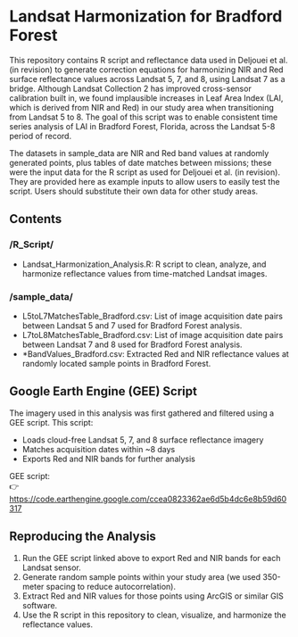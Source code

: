 # Landsat Harmonization for Bradford Forest

This repository contains R script and reflectance data used in Deljouei et al. (in revision) to generate correction equations for harmonizing NIR and Red surface reflectance values across Landsat 5, 7, and 8, using Landsat 7 as a bridge. Although Landsat Collection 2 has improved cross-sensor calibration built in, we found implausible increases in Leaf Area Index (LAI, which is derived from NIR and Red) in our study area when transitioning from Landsat 5 to 8. The goal of this script was to enable consistent time series analysis of LAI in Bradford Forest, Florida, across the Landsat 5-8 period of record.

The datasets in sample_data are NIR and Red band values at randomly generated points, plus tables of date matches between missions; these were the input data for the R script as used for Deljouei et al. (in revision). They are provided here as example inputs to allow users to easily test the script. Users should substitute their own data for other study areas.

## Contents

### /R_Script/
- Landsat_Harmonization_Analysis.R: R script to clean, analyze, and harmonize reflectance values from time-matched Landsat images.
### /sample_data/
- L5toL7MatchesTable_Bradford.csv: List of image acquisition date pairs between Landsat 5 and 7 used for Bradford Forest analysis.
- L7toL8MatchesTable_Bradford.csv: List of image acquisition date pairs between Landsat 7 and 8 used for Bradford Forest analysis.
- *BandValues_Bradford.csv: Extracted Red and NIR reflectance values at randomly located sample points in Bradford Forest.

## Google Earth Engine (GEE) Script

The imagery used in this analysis was first gathered and filtered using a GEE script. This script:
- Loads cloud-free Landsat 5, 7, and 8 surface reflectance imagery
- Matches acquisition dates within ~8 days
- Exports Red and NIR bands for further analysis

GEE script:  
👉 https://code.earthengine.google.com/ccea0823362ae6d5b4dc6e8b59d60317

## Reproducing the Analysis

1. Run the GEE script linked above to export Red and NIR bands for each Landsat sensor.
2. Generate random sample points within your study area (we used 350-meter spacing to reduce autocorrelation).
3. Extract Red and NIR values for those points using ArcGIS or similar GIS software.
4. Use the R script in this repository to clean, visualize, and harmonize the reflectance values.
